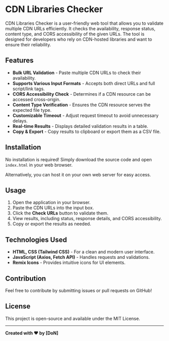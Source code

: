 # CDN Libraries Checker

CDN Libraries Checker is a user-friendly web tool that allows you to validate multiple CDN URLs efficiently. It checks the availability, response status, content type, and CORS accessibility of the given URLs. The tool is designed for developers who rely on CDN-hosted libraries and want to ensure their reliability.

## Features

- **Bulk URL Validation** - Paste multiple CDN URLs to check their availability.
- **Supports Various Input Formats** - Accepts both direct URLs and full script/link tags.
- **CORS Accessibility Check** - Determines if a CDN resource can be accessed cross-origin.
- **Content Type Verification** - Ensures the CDN resource serves the expected file type.
- **Customizable Timeout** - Adjust request timeout to avoid unnecessary delays.
- **Real-time Results** - Displays detailed validation results in a table.
- **Copy & Export** - Copy results to clipboard or export them as a CSV file.

## Installation

No installation is required! Simply download the source code and open `index.html` in your web browser.

Alternatively, you can host it on your own web server for easy access.

## Usage

1. Open the application in your browser.
2. Paste the CDN URLs into the input box.
3. Click the **Check URLs** button to validate them.
4. View results, including status, response details, and CORS accessibility.
5. Copy or export the results as needed.

## Technologies Used

- **HTML, CSS (Tailwind CSS)** - For a clean and modern user interface.
- **JavaScript (Axios, Fetch API)** - Handles requests and validations.
- **Remix Icons** - Provides intuitive icons for UI elements.

## Contribution

Feel free to contribute by submitting issues or pull requests on GitHub!

## License

This project is open-source and available under the MIT License.

---

**Created with ❤️ by [DoN]**

